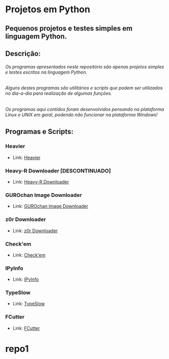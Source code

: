 # Projetos em Python
## Pequenos projetos e testes simples em linguagem Python.

## Descrição:

###### Os programas apresentados neste repositório são apenas projetos simples e testes escritos na linguagem Python.
###### Alguns destes programas são utilitários e scripts que podem ser utilizados no dia-a-dia para realização de algumas funções.
###### Os programas aqui contidos foram desenvolvidos pensando na plataforma Linux e UNIX em geral, podendo não funcionar na plataforma Windows!

## Programas e Scripts:

### Heavier
 - Link: [Heavier](https://github.com/Wolfterro/Projetos-em-Python/tree/master/Heavier)

### Heavy-R Downloader [DESCONTINUADO]
 - Link: [Heavy-R Downloader](https://github.com/Wolfterro/Projetos-em-Python/tree/master/Heavy-R%20Downloader)

### GUROchan Image Downloader
 - Link: [GUROchan Image Downloader](https://github.com/Wolfterro/Projetos-em-Python/tree/master/GUROchan%20Image%20Downloader)

### z0r Downloader
 - Link: [z0r Downloader](https://github.com/Wolfterro/Projetos-em-Python/tree/master/z0r%20Downloader)

### Check'em
 - Link: [Check'em](https://github.com/Wolfterro/Projetos-em-Python/tree/master/Checkem)

### IPyInfo
 - Link: [IPyInfo](https://github.com/Wolfterro/Projetos-em-Python/tree/master/IPyInfo)

### TypeSlow
 - Link: [TypeSlow](https://github.com/Wolfterro/Projetos-em-Python/tree/master/TypeSlow)

### FCutter
 - Link: [FCutter](https://github.com/Wolfterro/Projetos-em-Python/tree/master/FCutter)
# repo1
